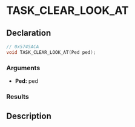 # TASK_CLEAR_LOOK_AT

## Declaration
```cpp
// 0x5745ACA
void TASK_CLEAR_LOOK_AT(Ped ped);
```

### Arguments
- **Ped:** ped

### Results

## Description
